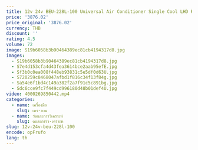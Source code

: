```yaml
---
title: 12v 24v BEU-228L-100 Universal Air Conditioner Single Cool LHD RHD Oring สูตรภายใต้ Dash AC Evaporator Unit
price: '3876.02'
price_original: '3876.02'
currency: THB
discount: ''
rating: 4.5
volume: 72
image: S19b6058b3b90464389ec81cb4194317d8.jpg
images:
  - S19b6058b3b90464389ec81cb4194317d8.jpg
  - S7e4d153cfa4d43fea3614bce2aab95efE.jpg
  - Sf3b0c0ea008f448eb93831c5e5df0d63U.jpg
  - S720259c8468047afbd1f816c34f13f84g.jpg
  - Sa54e6f1bd4c149a382f2a7f91c5c891bg.jpg
  - Sdc6cce9fc7f449cd996180d48b01def4U.jpg
video: 4000269850442.mp4
categories:
  - name: เครื่องมือ
    slug: เคร-องม
  - name: วัดและการวิเคราะห์
    slug: ดและการว-เคราะห
slug: 12v-24v-beu-228l-100
encode: opFrufo
lang: th
---
```

  